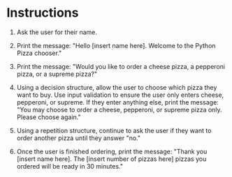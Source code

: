 # Instructions

1. Ask the user for their name.

2. Print the message: "Hello [insert name here]. Welcome to the Python Pizza chooser."

3. Print the message: "Would you like to order a cheese pizza, a pepperoni pizza, or a supreme pizza?"

4. Using a decision structure, allow the user to choose which pizza they want to buy. Use input validation to ensure the user only enters cheese, pepperoni, or supreme. If they enter anything else, print the message: "You may choose to order a cheese, pepperoni, or supreme pizza only. Please choose again."

5. Using a repetition structure, continue to ask the user if they want to order another pizza until they answer "no."

6. Once the user is finished ordering, print the message: "Thank you [insert name here]. The [insert number of pizzas here] pizzas you ordered will be ready in 30 minutes."